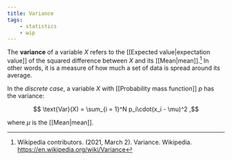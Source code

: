 ```yaml
---
title: Variance
tags:
    - statistics
    - wip
---
```


The **variance** of a variable $X$ refers to the [[Expected value|expectation value]] of the squared difference between $X$ and its [[Mean|mean]].[^wiki] In other words, it is a measure of how much a set of data is spread around its average.

In the *discrete case*, a variable $X$ with [[Probability mass function]] $p$ has the variance:

$$ \text{Var}(X) = \sum_{i = 1}^N p_i\cdot(x_i - \mu)^2 ,$$

where $\mu$ is the [[Mean|mean]].

[^wiki]: Wikipedia contributors. (2021, March 2). Variance. Wikipedia. <https://en.wikipedia.org/wiki/Variance>
